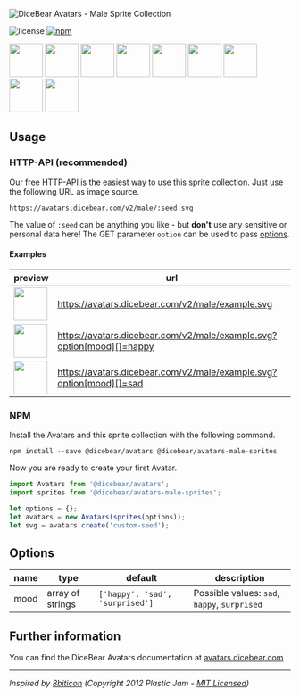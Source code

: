 ![DiceBear Avatars - Male Sprite Collection](https://raw.githubusercontent.com/DiceBear/avatars/master/packages/avatars-male-sprites/banner.svg?sanitize=true)

![license](https://img.shields.io/npm/l/@dicebear/avatars-male-sprites.svg?style=flat-square)
[![npm](https://img.shields.io/npm/v/@dicebear/avatars-male-sprites.svg?style=flat-square)](https://www.npmjs.com/package/@dicebear/avatars-male-sprites)

<p>
    <img src="https://avatars.dicebear.com/v2/male/1.svg" width="60" />
    <img src="https://avatars.dicebear.com/v2/male/2.svg" width="60" />
    <img src="https://avatars.dicebear.com/v2/male/3.svg" width="60" />
    <img src="https://avatars.dicebear.com/v2/male/4.svg" width="60" />
    <img src="https://avatars.dicebear.com/v2/male/5.svg" width="60" />
    <img src="https://avatars.dicebear.com/v2/male/6.svg" width="60" />
    <img src="https://avatars.dicebear.com/v2/male/7.svg" width="60" />
    <img src="https://avatars.dicebear.com/v2/male/8.svg" width="60" />
    <img src="https://avatars.dicebear.com/v2/male/9.svg" width="60" />
</p>

## Usage

### HTTP-API (recommended)

Our free HTTP-API is the easiest way to use this sprite collection. Just use the following URL as image source.

    https://avatars.dicebear.com/v2/male/:seed.svg

The value of `:seed` can be anything you like - but **don't** use any sensitive or personal data here! The GET parameter
`option` can be used to pass [options](#options).

#### Examples

| preview                                                                                        | url                                                                   |
| ---------------------------------------------------------------------------------------------- | --------------------------------------------------------------------- |
| <img src="https://avatars.dicebear.com/v2/male/example.svg" width="60" />                      | https://avatars.dicebear.com/v2/male/example.svg                      |
| <img src="https://avatars.dicebear.com/v2/male/example.svg?option[mood][]=happy" width="60" /> | https://avatars.dicebear.com/v2/male/example.svg?option[mood][]=happy |
| <img src="https://avatars.dicebear.com/v2/male/example.svg?option[mood][]=sad" width="60" />   | https://avatars.dicebear.com/v2/male/example.svg?option[mood][]=sad   |

### NPM

Install the Avatars and this sprite collection with the following command.

    npm install --save @dicebear/avatars @dicebear/avatars-male-sprites

Now you are ready to create your first Avatar.

```js
import Avatars from '@dicebear/avatars';
import sprites from '@dicebear/avatars-male-sprites';

let options = {};
let avatars = new Avatars(sprites(options));
let svg = avatars.create('custom-seed');
```

## Options

| name | type             | default                         | description                                  |
| ---- | ---------------- | ------------------------------- | -------------------------------------------- |
| mood | array of strings | `['happy', 'sad', 'surprised']` | Possible values: `sad`, `happy`, `surprised` |

## Further information

You can find the DiceBear Avatars documentation at [avatars.dicebear.com](https://avatars.dicebear.com)

---

_Inspired by [8biticon](https://github.com/matveyco/8biticon) (Copyright 2012 Plastic Jam - [MIT Licensed](https://github.com/matveyco/8biticon/blob/dfe624da950fb2f8c43e1151c380d333c2b12225/old_python/LICENSE))_
